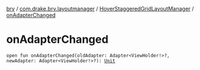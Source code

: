 [brv](../../index.md) / [com.drake.brv.layoutmanager](../index.md) / [HoverStaggeredGridLayoutManager](index.md) / [onAdapterChanged](./on-adapter-changed.md)

# onAdapterChanged

`open fun onAdapterChanged(oldAdapter: Adapter<ViewHolder!>?, newAdapter: Adapter<ViewHolder!>?): `[`Unit`](https://kotlinlang.org/api/latest/jvm/stdlib/kotlin/-unit/index.html)